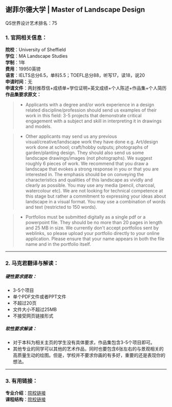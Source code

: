 ## 谢菲尔德大学 | Master of Landscape Design

QS世界设计艺术排名：75

### 1. 官网相关信息：

**院校**：University of Sheffield    
**学位**：MA Landscape Studies   
**学制**：1年  
**费用**：19950英镑  
**语言**：IELTS总分6.5，单科5.5；TOEFL总分88，听写17，读18，说20  
**申请时间**：无  
**申请文件**：两封推荐信+成绩单+学位证明+英文成绩+个人陈述+作品集+个人简历  
**作品集要求原文：**   


> - Applicants with a degree and/or work experience in a design related discipline/profession should send us examples of their work in this field: 3-5 projects that demonstrate critical engagement with a subject and skill in interpreting it in drawings and models.

> - Other applicants may send us any previous visual/creative/landscape work they have done e.g. Art/design work done at school; craft/hobby outputs; photographs of garden/planting design. They should also send us some landscape drawings/images (not photographs). We suggest roughly 6 pieces of work. We recommend that you draw a landscape that evokes a strong response in you or that you are interested in. The emphasis should be on conveying the characteristics and qualities of this landscape as vividly and clearly as possible. You may use any media (pencil, charcoal, watercolour etc). We are not looking for technical competence at this stage but rather a commitment to expressing your ideas about landscape in a visual format. You may use a combination of words and text (restricted to 150 words).

> - Portfolios must be submitted digitally as a single pdf or a powerpoint file. They should be no more than 20 pages in length and 25 MB in size. We currently don't accept portfolios sent by weblinks, so please upload your portfolio directly to your online application. Please ensure that your name appears in both the file name and in the portfolio itself.







---


### 2. 马克君翻译与解读：

##### 硬性要求提取：
- 3-5个项目
- 单个PDF文件或者PPT文件
- 不超过20页
- 文件大小不超过25MB
- 不接受网页链接形式


##### 软性要求解读：
- 对于本科为相关主页的学生没有具体要求，作品集包含3-5个项目即可。
- 其他专业的同学可以其他的艺术作品，同时也要包含6张左右的与景观相关的高质量生动的绘图。但是，学校并不要求你画的有多好，重要的还是表现你的想法。


---


### 3. 有用链接：

**专业介绍**：[院校链接](https://www.sheffield.ac.uk/postgraduate/taught/courses/architecture/landscape-studies-ma-diploma)  
**课程结构**：[院校链接](https://www.sheffield.ac.uk/postgraduate/taught/courses/architecture/landscape-studies-ma-diploma)